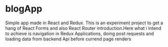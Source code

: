 # blogApp
Simple app made in React and Redux. This is an experiment project to get a hang of React Forms and also React Router introduction.Here what i intend to achieve is navigation in Redux Applications, doing post requests and loading data from backend Api before currend page renders
